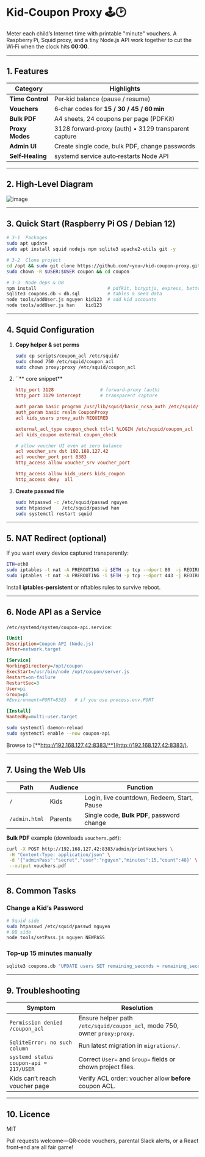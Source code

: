 # Kid‑Coupon Proxy 🕹️🕑

Meter each child’s Internet time with printable "minute" vouchers. A Raspberry Pi, Squid proxy, and a tiny Node.js API work together to cut the Wi‑Fi when the clock hits **00:00**.

---

## 1. Features

| Category         | Highlights                                           |
| ---------------- | ---------------------------------------------------- |
| **Time Control** | Per‑kid balance (pause / resume)                     |
| **Vouchers**     | 6‑char codes for **15 / 30 / 45 / 60 min**           |
| **Bulk PDF**     | A4 sheets, 24 coupons per page (PDFKit)              |
| **Proxy Modes**  | 3128 forward‑proxy (auth) • 3129 transparent capture |
| **Admin UI**     | Create single code, bulk PDF, change passwords       |
| **Self‑Healing** | systemd service auto‑restarts Node API               |

---

## 2. High‑Level Diagram
![image](https://github.com/user-attachments/assets/74304010-3cad-4c99-b794-a51f1dd5b94a)

---

## 3. Quick Start (Raspberry Pi OS / Debian 12)

```bash
# 3‑1  Packages
sudo apt update
sudo apt install squid nodejs npm sqlite3 apache2-utils git -y

# 3‑2  Clone project
cd /opt && sudo git clone https://github.com/<you>/kid-coupon-proxy.git coupon
sudo chown -R $USER:$USER coupon && cd coupon

# 3‑3  Node deps & DB
npm install                          # pdfkit, bcryptjs, express, better-sqlite3
sqlite3 coupons.db < db.sql          # tables & seed data
node tools/addUser.js nguyen kid123  # add kid accounts
node tools/addUser.js han    kid123
```

---

## 4. Squid Configuration

1. **Copy helper & set perms**

   ```bash
   sudo cp scripts/coupon_acl /etc/squid/
   sudo chmod 750 /etc/squid/coupon_acl
   sudo chown proxy:proxy /etc/squid/coupon_acl
   ```

2. \`\`\*\* core snippet\*\*

   ```conf
   http_port 3128                 # forward‑proxy (auth)
   http_port 3129 intercept       # transparent capture

   auth_param basic program /usr/lib/squid/basic_ncsa_auth /etc/squid/passwd
   auth_param basic realm CouponProxy
   acl kids_users proxy_auth REQUIRED

   external_acl_type coupon_check ttl=1 %LOGIN /etc/squid/coupon_acl
   acl kids_coupon external coupon_check

   # allow voucher UI even at zero balance
   acl voucher_srv dst 192.168.127.42
   acl voucher_port port 8383
   http_access allow voucher_srv voucher_port

   http_access allow kids_users kids_coupon
   http_access deny  all
   ```

3. **Create passwd file**

   ```bash
   sudo htpasswd -c /etc/squid/passwd nguyen
   sudo htpasswd    /etc/squid/passwd han
   sudo systemctl restart squid
   ```

---

## 5. NAT Redirect (optional)

If you want every device captured transparently:

```bash
ETH=eth0
sudo iptables -t nat -A PREROUTING -i $ETH -p tcp --dport 80  -j REDIRECT --to-ports 3129
sudo iptables -t nat -A PREROUTING -i $ETH -p tcp --dport 443 -j REDIRECT --to-ports 3129
```

Install **iptables‑persistent** or nftables rules to survive reboot.

---

## 6. Node API as a Service

`/etc/systemd/system/coupon-api.service`:

```ini
[Unit]
Description=Coupon API (Node.js)
After=network.target

[Service]
WorkingDirectory=/opt/coupon
ExecStart=/usr/bin/node /opt/coupon/server.js
Restart=on-failure
RestartSec=3
User=pi
Group=pi
#Environment=PORT=8383   # if you use process.env.PORT

[Install]
WantedBy=multi-user.target
```

```bash
sudo systemctl daemon-reload
sudo systemctl enable --now coupon-api
```

Browse to [**http://192.168.127.42:8383/**](http://192.168.127.42:8383/).

---

## 7. Using the Web UIs

| Path          | Audience | Function                                    |
| ------------- | -------- | ------------------------------------------- |
| `/`           | Kids     | Login, live countdown, Redeem, Start, Pause |
| `/admin.html` | Parents  | Single code, **Bulk PDF**, password change  |

**Bulk PDF** example (downloads `vouchers.pdf`):

```bash
curl -X POST http://192.168.127.42:8383/admin/printVouchers \
 -H "Content-Type: application/json" \
 -d '{"adminPass":"secret","user":"nguyen","minutes":15,"count":48}' \
 --output vouchers.pdf
```

---

## 8. Common Tasks

### Change a Kid’s Password

```bash
# Squid side
sudo htpasswd /etc/squid/passwd nguyen
# DB side
node tools/setPass.js nguyen NEWPASS
```

### Top‑up 15 minutes manually

```bash
sqlite3 coupons.db "UPDATE users SET remaining_seconds = remaining_seconds + 900 WHERE username='nguyen';"
```

---

## 9. Troubleshooting

| Symptom                                | Resolution                                                                 |
| -------------------------------------- | -------------------------------------------------------------------------- |
| `Permission denied /coupon_acl`        | Ensure helper path `/etc/squid/coupon_acl`, mode 750, owner `proxy:proxy`. |
| `SqliteError: no such column`          | Run latest migration in `migrations/`.                                     |
| `systemd status coupon-api = 217/USER` | Correct `User=` and `Group=` fields or chown project files.                |
| Kids can’t reach voucher page          | Verify ACL order: voucher allow **before** coupon ACL.                     |

---

## 10. Licence

MIT

Pull requests welcome—QR‑code vouchers, parental Slack alerts, or a React front‑end are all fair game!
